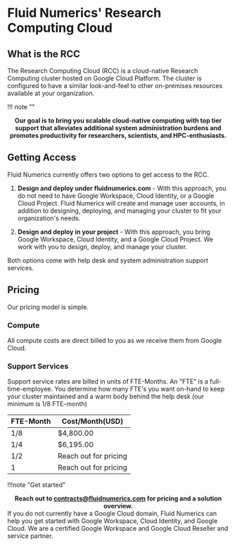 # Fluid Numerics' Research Computing Cloud

## What is the RCC
The Research Computing Cloud (RCC) is a cloud-native Research Computing cluster hosted on Google Cloud Platform. The cluster is configured to have a similar look-and-feel to other on-premises resources available at your organization. 

!!! note ""
    <center>**Our goal is to bring you scalable cloud-native computing with top tier support that alleviates additional system administration burdens and promotes productivity for researchers, scientists, and HPC-enthusiasts.**</center>


## Getting Access
Fluid Numerics currently offers two options to get access to the RCC.

1. **Design and deploy under fluidnumerics.com** - With this approach, you do not need to have Google Workspace, Cloud Identity, or a Google Cloud Project. Fluid Numerics will create and manage user accounts, in addition to designing, deploying, and managing your cluster to fit your organization's needs.

2. **Design and deploy in your project** - With this approach, you bring Google Workspace, Cloud Identity, and a Google Cloud Project. We work with you to design, deploy, and manage your cluster.

Both options come with help desk and system administration support services. 


## Pricing
Our pricing model is simple. 

### Compute 
All compute costs are direct billed to you as we receive them from Google Cloud.

### Support Services
Support service rates are billed in units of FTE-Months. An "FTE" is a full-time-employee. You determine how many FTE's you want on-hand to keep your cluster maintained and a warm body behind the help desk (our minimum is 1/8 FTE-month)

FTE-Month | Cost/Month(USD) 
--------- | ----------------
   1/8    |  $4,800.00
   1/4    |  $6,195.00
   1/2    |  Reach out for pricing
    1     |  Reach out for pricing

!!!note "Get started"
    <center>**Reach out to [contracts@fluidnumerics.com](mailto:contracts@fluidnumerics.com) for pricing and a solution overview.**</center>
    If you do not currently have a Google Cloud domain, Fluid Numerics can help you get started with Google Workspace, Cloud Identity, and Google Cloud. We are a certified Google Workspace and Google Cloud Reseller and service partner.


